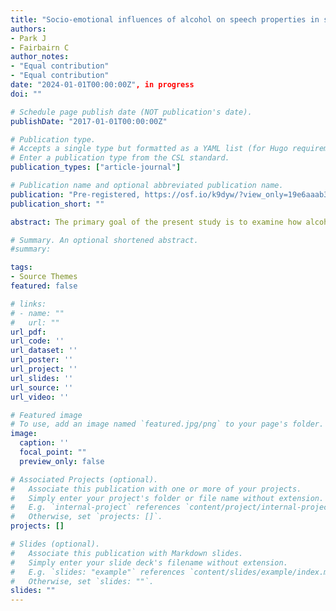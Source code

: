 ```yaml
---
title: "Socio-emotional influences of alcohol on speech properties in social interaction"
authors:
- Park J
- Fairbairn C
author_notes:
- "Equal contribution"
- "Equal contribution"
date: "2024-01-01T00:00:00Z", in progress
doi: ""

# Schedule page publish date (NOT publication's date).
publishDate: "2017-01-01T00:00:00Z"

# Publication type.
# Accepts a single type but formatted as a YAML list (for Hugo requirements).
# Enter a publication type from the CSL standard.
publication_types: ["article-journal"]

# Publication name and optional abbreviated publication name.
publication: "Pre-registered, https://osf.io/k9dyw/?view_only=19e6aaab36aa47f4908b6799df791085"
publication_short: ""

abstract: The primary goal of the present study is to examine how alcohol consumption affects vocal traits, such as volume, pitch, jitter, shimmer, and socio-emotional rewards. The secondary objective is to detect intoxication from soberness based on the aforementioned acoustic features. We seek to bridge the knowledge gap in this research area and advance our comprehension of how alcohol influences speech features, possibly indicating alcohol's rewarding effects and inebriation from a socio-contextual perspective.

# Summary. An optional shortened abstract.
#summary:

tags:
- Source Themes
featured: false

# links:
# - name: ""
#   url: ""
url_pdf: 
url_code: ''
url_dataset: ''
url_poster: ''
url_project: ''
url_slides: ''
url_source: ''
url_video: ''

# Featured image
# To use, add an image named `featured.jpg/png` to your page's folder. 
image:
  caption: ''
  focal_point: ""
  preview_only: false

# Associated Projects (optional).
#   Associate this publication with one or more of your projects.
#   Simply enter your project's folder or file name without extension.
#   E.g. `internal-project` references `content/project/internal-project/index.md`.
#   Otherwise, set `projects: []`.
projects: []

# Slides (optional).
#   Associate this publication with Markdown slides.
#   Simply enter your slide deck's filename without extension.
#   E.g. `slides: "example"` references `content/slides/example/index.md`.
#   Otherwise, set `slides: ""`.
slides: ""
---
```

